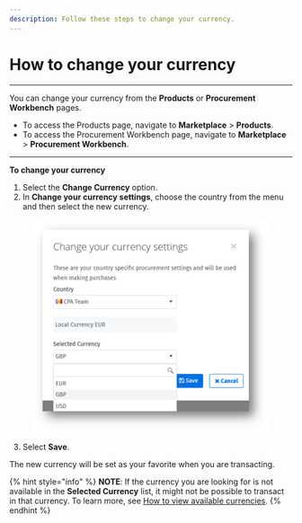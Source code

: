 ```yaml
---
description: Follow these steps to change your currency.
---
```


# How to change your currency

***

You can change your currency from the **Products** or **Procurement Workbench** pages.

* To access the Products page, navigate to **Marketplace** > **Products**.
* To access the Procurement Workbench page, navigate to **Marketplace** > **Procurement Workbench**.

***

**To change your currency**

1. Select the **Change Currency** option.
2. In **Change your currency settings**, choose the country from the menu and then select the new currency.

<figure><img src="../../.gitbook/assets/image (76) (1).png" alt=""><figcaption></figcaption></figure>

3. Select **Save**.

The new currency will be set as your favorite when you are transacting.&#x20;

{% hint style="info" %}
**NOTE**: If the currency you are looking for is not available in the **Selected Currency** list, it might not be possible to transact in that currency. To learn more, see [How to view available currencies](how-to-view-available-currencies.md).
{% endhint %}
